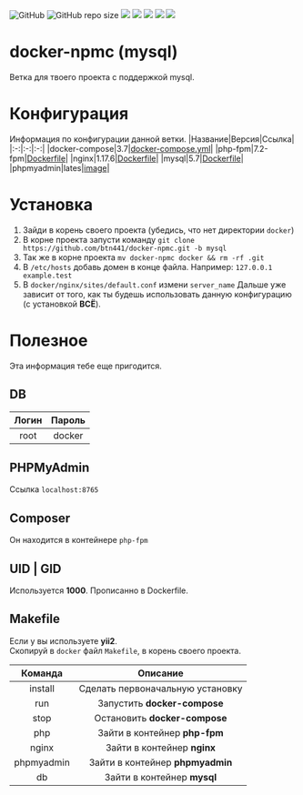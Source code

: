 ![GitHub](https://img.shields.io/github/license/btn441/docker-npmc) ![GitHub repo size](https://img.shields.io/github/repo-size/btn441/docker-npmc) ![](https://img.shields.io/badge/docker--compose-v3.7-blueviolet) ![](https://img.shields.io/badge/php--fpm-v7.2--fpm-blueviolet) ![](https://img.shields.io/badge/nginx-v1.17.6-blueviolet) ![](https://img.shields.io/badge/mysql-v5.7-blueviolet) ![](https://img.shields.io/badge/phpmyadmin-lates-blueviolet)

# docker-npmc (mysql)
Ветка для твоего проекта с поддержкой mysql.

# Конфигурация
Информация по конфигурации данной ветки.
|Название|Версия|Ссылка|
|:-:|:-:|:-:|
|docker-compose|3.7|[docker-compose.yml](https://github.com/btn441/docker-npmc/blob/mysql/docker-compose.yml)|
|php-fpm|7.2-fpm|[Dockerfile](https://github.com/btn441/docker-npmc/blob/mysql/php-fpm/Dockerfile)|
|nginx|1.17.6|[Dockerfile](https://github.com/btn441/docker-npmc/blob/mysql/nginx/Dockerfile)|
|mysql|5.7|[Dockerfile](https://github.com/btn441/docker-npmc/blob/mysql/db/Dockerfile)|
|phpmyadmin|lates|[image](https://hub.docker.com/r/phpmyadmin/phpmyadmin)|

# Установка
1. Зайди в корень своего проекта (убедись, что нет директории ```docker```)
2. В корне проекта запусти команду ```git clone https://github.com/btn441/docker-npmc.git -b mysql```
3. Так же в корне проекта ```mv docker-npmc docker && rm -rf .git``` 
4. В ```/etc/hosts``` добавь домен в конце файла. Например: ```127.0.0.1 example.test```
5. В ```docker/nginx/sites/default.conf``` измени ```server_name```
Дальше уже зависит от того, как ты будешь использовать данную конфигурацию (с установкой __ВСЁ__).

# Полезное
Эта информация тебе еще пригодится.
## DB
|Логин|Пароль|
|:-:|:-:|
|root|docker|

## PHPMyAdmin
Ссылка ```localhost:8765```

## Composer
Он находится в контейнере ```php-fpm```

## UID | GID
Используется __1000__. Прописанно в Dockerfile.

## Makefile
Если у вы используете __yii2__. </br>
Скопируй в ```docker``` файл ```Makefile```, в корень своего проекта.

|Команда|Описание|
|:-:|:-:|
|install|Сделать первоначальную установку|
|run|Запустить __docker-compose__|
|stop|Остановить __docker-compose__|
|php|Зайти в контейнер __php-fpm__|
|nginx|Зайти в контейнер __nginx__|
|phpmyadmin|Зайти в контейнер __phpmyadmin__|
|db|Зайти в контейнер __mysql__|
